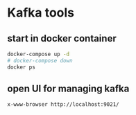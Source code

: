 # Kafka tools
## start in docker container
```sh
docker-compose up -d
# docker-compose down
docker ps
```
## open UI for managing kafka
```sh
x-www-browser http://localhost:9021/
```
